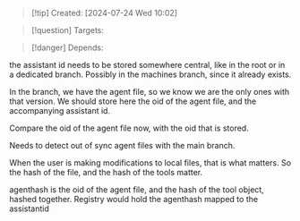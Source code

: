 
>[!tip] Created: [2024-07-24 Wed 10:02]

>[!question] Targets: 

>[!danger] Depends: 

the assistant id needs to be stored somewhere central, like in the root or in a dedicated branch.
Possibly in the machines branch, since it already exists.

In the branch, we have the agent file, so we know we are the only ones with that version.
We should store here the oid of the agent file, and the accompanying assistant id.

Compare the oid of the agent file now, with the oid that is stored.

Needs to detect out of sync agent files with the main branch.

When the user is making modifications to local files, that is what matters.
So the hash of the file, and the hash of the tools matter.

agenthash is the oid of the agent file, and the hash of the tool object, hashed together.
Registry would hold the agenthash mapped to the assistantid
